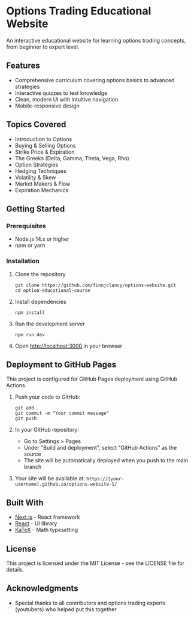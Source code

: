 # Options Trading Educational Website

An interactive educational website for learning options trading concepts, from beginner to expert level.

## Features

- Comprehensive curriculum covering options basics to advanced strategies
- Interactive quizzes to test knowledge
- Clean, modern UI with intuitive navigation
- Mobile-responsive design

## Topics Covered

- Introduction to Options
- Buying & Selling Options
- Strike Price & Expiration
- The Greeks (Delta, Gamma, Theta, Vega, Rho)
- Option Strategies
- Hedging Techniques
- Volatility & Skew
- Market Makers & Flow
- Expiration Mechanics

## Getting Started

### Prerequisites

- Node.js 14.x or higher
- npm or yarn

### Installation

1. Clone the repository
   ```
   git clone https://github.com/finnjclancy/options-website.git
   cd option-educational-course
   ```

2. Install dependencies
   ```
   npm install
   ```

3. Run the development server
   ```
   npm run dev
   ```

4. Open [http://localhost:3000](http://localhost:3000) in your browser

## Deployment to GitHub Pages

This project is configured for GitHub Pages deployment using GitHub Actions.

1. Push your code to GitHub:
   ```
   git add .
   git commit -m "Your commit message"
   git push
   ```

2. In your GitHub repository:
   - Go to Settings > Pages
   - Under "Build and deployment", select "GitHub Actions" as the source
   - The site will be automatically deployed when you push to the main branch

3. Your site will be available at: `https://[your-username].github.io/options-website-1/`

## Built With

- [Next.js](https://nextjs.org/) - React framework
- [React](https://reactjs.org/) - UI library
- [KaTeX](https://katex.org/) - Math typesetting

## License

This project is licensed under the MIT License - see the LICENSE file for details.

## Acknowledgments

- Special thanks to all contributors and options trading experts (youtubers) who helped put this together
